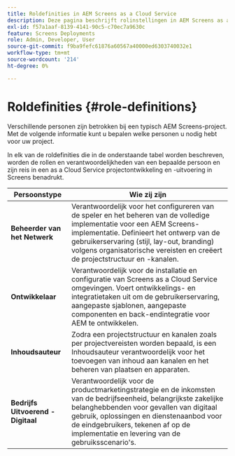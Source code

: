 ```yaml
---
title: Roldefinities in AEM Screens as a Cloud Service
description: Deze pagina beschrijft rolinstellingen in AEM Screens as a Cloud Service.
exl-id: f57a1aaf-8139-4141-90c5-c70ec7a9630c
feature: Screens Deployments
role: Admin, Developer, User
source-git-commit: f9ba9fefc61876a60567a40000ed6303740032e1
workflow-type: tm+mt
source-wordcount: '214'
ht-degree: 0%

---
```


# Roldefinities {#role-definitions}

Verschillende personen zijn betrokken bij een typisch AEM Screens-project. Met de volgende informatie kunt u bepalen welke personen u nodig hebt voor uw project.

In elk van de roldefinities die in de onderstaande tabel worden beschreven, worden de rollen en verantwoordelijkheden van een bepaalde persoon en zijn reis in een as a Cloud Service projectontwikkeling en -uitvoering in Screens benadrukt.

| Persoonstype | Wie zij zijn |
|--- |--- |
| **Beheerder van het Netwerk** | Verantwoordelijk voor het configureren van de speler en het beheren van de volledige implementatie voor een AEM Screens-implementatie. Definieert het ontwerp van de gebruikerservaring (stijl, lay-out, branding) volgens organisatorische vereisten en creëert de projectstructuur en -kanalen. |
| **Ontwikkelaar** | Verantwoordelijk voor de installatie en configuratie van Screens as a Cloud Service omgevingen. Voert ontwikkelings- en integratietaken uit om de gebruikerservaring, aangepaste sjablonen, aangepaste componenten en back-endintegratie voor AEM te ontwikkelen. |
| **Inhoudsauteur** | Zodra een projectstructuur en kanalen zoals per projectvereisten worden bepaald, is een Inhoudsauteur verantwoordelijk voor het toevoegen van inhoud aan kanalen en het beheren van plaatsen en apparaten. |
| **Bedrijfs Uitvoerend - Digitaal** | Verantwoordelijk voor de productmarketingstrategie en de inkomsten van de bedrijfseenheid, belangrijkste zakelijke belanghebbenden voor gevallen van digitaal gebruik, oplossingen en dienstenaanbod voor de eindgebruikers, tekenen af op de implementatie en levering van de gebruiksscenario&#39;s. |
